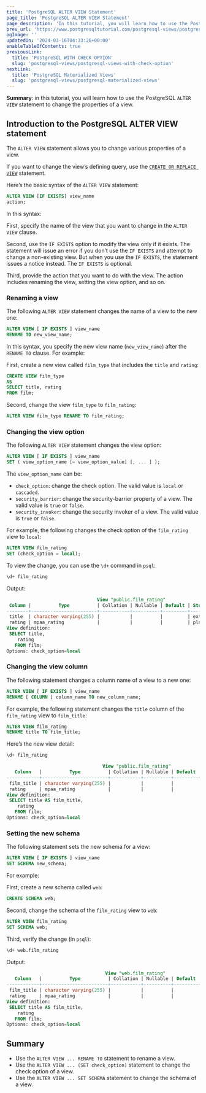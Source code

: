 ```yaml
---
title: 'PostgreSQL ALTER VIEW Statement'
page_title: 'PostgreSQL ALTER VIEW Statement'
page_description: 'In this tutorial, you will learn how to use the PostgreSQL ALTER VIEW statement to change the properties of a view.'
prev_url: 'https://www.postgresqltutorial.com/postgresql-views/postgresql-alter-view/'
ogImage: ''
updatedOn: '2024-03-16T04:33:26+00:00'
enableTableOfContents: true
previousLink:
  title: 'PostgreSQL WITH CHECK OPTION'
  slug: 'postgresql-views/postgresql-views-with-check-option'
nextLink:
  title: 'PostgreSQL Materialized Views'
  slug: 'postgresql-views/postgresql-materialized-views'
---
```


**Summary**: in this tutorial, you will learn how to use the PostgreSQL `ALTER VIEW` statement to change the properties of a view.

## Introduction to the PostgreSQL ALTER VIEW statement

The `ALTER VIEW` statement allows you to change various properties of a view.

If you want to change the view’s defining query, use the [`CREATE OR REPLACE VIEW`](managing-postgresql-views) statement.

Here’s the basic syntax of the `ALTER VIEW` statement:

```sql
ALTER VIEW [IF EXISTS] view_name
action;
```

In this syntax:

First, specify the name of the view that you want to change in the `ALTER VIEW` clause.

Second, use the `IF EXISTS` option to modify the view only if it exists. The statement will issue an error if you don’t use the `IF EXISTS` and attempt to change a non\-existing view. But when you use the `IF EXISTS`, the statement issues a notice instead. The `IF EXISTS` is optional.

Third, provide the action that you want to do with the view. The action includes renaming the view, setting the view option, and so on.

### Renaming a view

The following `ALTER VIEW` statement changes the name of a view to the new one:

```sql
ALTER VIEW [ IF EXISTS ] view_name
RENAME TO new_view_name;
```

In this syntax, you specify the new view name (`new_view_name`) after the `RENAME TO` clause. For example:

First, create a new view called `film_type` that includes the `title` and `rating`:

```sql
CREATE VIEW film_type
AS
SELECT title, rating
FROM film;
```

Second, change the view `film_type` to `film_rating`:

```sql
ALTER VIEW film_type RENAME TO film_rating;
```

### Changing the view option

The following `ALTER VIEW` statement changes the view option:

```sql
ALTER VIEW [ IF EXISTS ] view_name
SET ( view_option_name [= view_option_value] [, ... ] );
```

The `view_option_name` can be:

- `check_option`: change the check option. The valid value is `local` or `cascaded`.
- `security_barrier`: change the security\-barrier property of a view. The valid value is `true` or `false`.
- `security_invoker`: change the security invoker of a view. The valid value is `true` or `false`.

For example, the following changes the check option of the `film_rating` view to `local`:

```sql
ALTER VIEW film_rating
SET (check_option = local);
```

To view the change, you can use the `\d+` command in `psql`:

```sql
\d+ film_rating
```

Output:

```sql
                                 View "public.film_rating"
 Column |          Type          | Collation | Nullable | Default | Storage  | Description
--------+------------------------+-----------+----------+---------+----------+-------------
 title  | character varying(255) |           |          |         | extended |
 rating | mpaa_rating            |           |          |         | plain    |
View definition:
 SELECT title,
    rating
   FROM film;
Options: check_option=local
```

### Changing the view column

The following statement changes a column name of a view to a new one:

```sql
ALTER VIEW [ IF EXISTS ] view_name
RENAME [ COLUMN ] column_name TO new_column_name;
```

For example, the following statement changes the `title` column of the `film_rating` view to `film_title`:

```sql
ALTER VIEW film_rating
RENAME title TO film_title;
```

Here’s the new view detail:

```sql
\d+ film_rating
```

```sql
                                   View "public.film_rating"
   Column   |          Type          | Collation | Nullable | Default | Storage  | Description
------------+------------------------+-----------+----------+---------+----------+-------------
 film_title | character varying(255) |           |          |         | extended |
 rating     | mpaa_rating            |           |          |         | plain    |
View definition:
 SELECT title AS film_title,
    rating
   FROM film;
Options: check_option=local
```

### Setting the new schema

The following statement sets the new schema for a view:

```sql
ALTER VIEW [ IF EXISTS ] view_name
SET SCHEMA new_schema;
```

For example:

First, create a new schema called `web`:

```sql
CREATE SCHEMA web;
```

Second, change the schema of the `film_rating` view to `web`:

```sql
ALTER VIEW film_rating
SET SCHEMA web;
```

Third, verify the change (in `psql`):

```sql
\d+ web.film_rating
```

Output:

```sql
                                    View "web.film_rating"
   Column   |          Type          | Collation | Nullable | Default | Storage  | Description
------------+------------------------+-----------+----------+---------+----------+-------------
 film_title | character varying(255) |           |          |         | extended |
 rating     | mpaa_rating            |           |          |         | plain    |
View definition:
 SELECT title AS film_title,
    rating
   FROM film;
Options: check_option=local
```

## Summary

- Use the `ALTER VIEW ... RENAME TO` statement to rename a view.
- Use the `ALTER VIEW ... (SET check_option)` statement to change the check option of a view.
- Use the `ALTER VIEW ... SET SCHEMA` statement to change the schema of a view.

